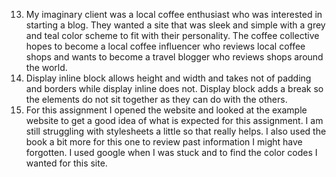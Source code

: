 13. My imaginary client was a local coffee enthusiast who was interested in starting a blog. They wanted a site that was sleek and simple with a grey and teal color scheme to fit with their personality. The coffee collective hopes to become a local coffee influencer who reviews local coffee shops and wants to become a travel blogger who reviews shops around the world.
14. Display inline block allows height and width and takes not of padding and borders while display inline does not. Display block adds a break so the elements do not sit together as they can do with the others.
15. For this assignment I opened the website and looked at the example website to get a good idea of what is expected for this assignment. I am still struggling with stylesheets a little so that really helps. I also used the book a bit more for this one to review past information I might have forgotten. I used google when I was stuck and to find the color codes I wanted for this site.  
